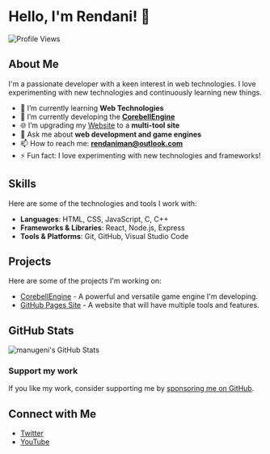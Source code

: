 # Hello, I'm Rendani! 👋

![Profile Views](https://komarev.com/ghpvc/?username=manugeni&color=blue)



## About Me

I'm a passionate developer with a keen interest in web technologies. I love experimenting with new technologies and continuously learning new things.

- 🌱 I’m currently learning **Web Technologies**
- 🚀 I’m currently developing the [**CorebellEngine**](https://github.com/manugeni/CorebellEngine)
- 🌐 I’m upgrading my [Website](https://manugeni.github.io) to a **multi-tool site**
- 💬 Ask me about **web development and game engines**
- 📫 How to reach me: **[rendaniman@outlook.com](mailto:rendaniman@outlook.com)**
- ⚡ Fun fact: I love experimenting with new technologies and frameworks!

## Skills

Here are some of the technologies and tools I work with:

- **Languages**: HTML, CSS, JavaScript, C, C++
- **Frameworks & Libraries**: React, Node.js, Express
- **Tools & Platforms**: Git, GitHub, Visual Studio Code

## Projects

Here are some of the projects I'm working on:

- [CorebellEngine](https://github.com/manugeni/CorebellEngine) - A powerful and versatile game engine I'm developing.
- [GitHub Pages Site](https://manugeni.is-.dev) - A website that will have multiple tools and features.

## GitHub Stats

![manugeni's GitHub Stats](https://github-readme-stats.vercel.app/api?username=manugeni&show_icons=true&theme=radical)

### Support my work

If you like my work, consider supporting me by [sponsoring me on GitHub](https://github.com/sponsors/your-github-username).

## Connect with Me

- [Twitter](https://x.com/manugeni)
- [YouTube](https://youtube.com/@manugeni)
